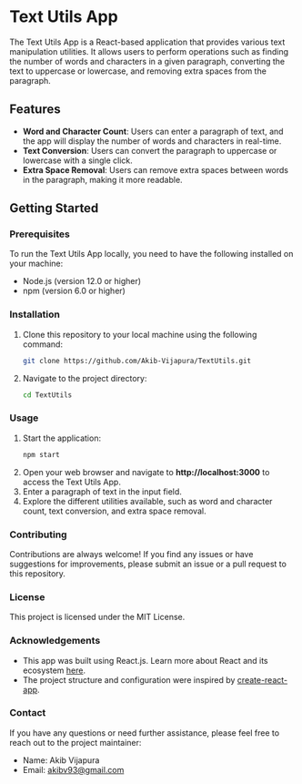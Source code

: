 # Text Utils App

The Text Utils App is a React-based application that provides various text manipulation utilities. It allows users to perform operations such as finding the number of words and characters in a given paragraph, converting the text to uppercase or lowercase, and removing extra spaces from the paragraph.

## Features

- **Word and Character Count**: Users can enter a paragraph of text, and the app will display the number of words and characters in real-time.
- **Text Conversion**: Users can convert the paragraph to uppercase or lowercase with a single click.
- **Extra Space Removal**: Users can remove extra spaces between words in the paragraph, making it more readable.

## Getting Started

### Prerequisites

To run the Text Utils App locally, you need to have the following installed on your machine:

- Node.js (version 12.0 or higher)
- npm (version 6.0 or higher)

### Installation

1. Clone this repository to your local machine using the following command:

   ```bash
   git clone https://github.com/Akib-Vijapura/TextUtils.git
2. Navigate to the project directory:
   ```bash
   cd TextUtils

### Usage
1. Start the application:
   ```bash
   npm start

2. Open your web browser and navigate to **http://localhost:3000** to access the Text Utils App.
3. Enter a paragraph of text in the input field.
4. Explore the different utilities available, such as word and character count, text conversion, and extra space removal.

### Contributing
Contributions are always welcome! If you find any issues or have suggestions for improvements, please submit an issue or a pull request to this repository.

### License
This project is licensed under the MIT License.

### Acknowledgements
- This app was built using React.js. Learn more about React and its ecosystem [here](https://react.dev).
- The project structure and configuration were inspired by [create-react-app](https://create-react-app.dev).

### Contact
If you have any questions or need further assistance, please feel free to reach out to the project maintainer:

- Name: Akib Vijapura
- Email: akibv93@gmail.com
